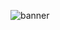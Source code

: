 ![banner](https://github.com/aslan-asilon3/suktura_htmlcss/assets/75960970/74a9d698-4bc1-42bd-8f38-ec2888b78a2b)
